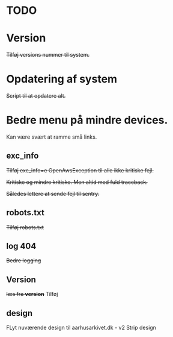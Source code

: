 # TODO

# Version

~~Tilføj versions nummer til system.~~ 

# Opdatering af system

~~Script til at opdatere alt.~~ 

# Bedre menu på mindre devices. 

Kan være svært at ramme små links.

## exc_info

~~Tilføj exc_info=e OpenAwsException til alle ikke kritiske fejl.~~

~~Kritiske og mindre kritiske. Men altid med fuld traceback.~~

~~Således lettere at sende fejl til sentry.~~

## robots.txt

~~Tilføj robots.txt~~

## log 404

~~Bedre logging~~

## Version

~~læs fra __version__~~
Tilføj 

## design

FLyt nuværende design til aarhusarkivet.dk - v2
Strip design